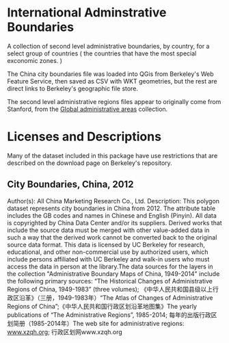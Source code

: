 # International Adminstrative Boundaries

A collection of second level administrative boundaries, by country, for a select group of countries ( the countries that have the most special exconomic zones. ) 

The China city boundaries file was loaded into QGis from Berkeley's Web Feature Service, then saved as CSV with WKT geometries, but the rest are direct links to Berkeley's geographic file store.

The second level administrative regions files appear to originally come from Stanford, from the [Global administrative areas](https://searchworks.stanford.edu/view/12276480) collection. 

# Licenses and Descriptions

Many of the dataset included in this package have use restrictions that are described on the download page on Berkeley's repository. 

## City Boundaries, China, 2012

Author(s):
    All China Marketing Research Co., Ltd.
Description:
    This polygon dataset represents city boundaries in China from 2012. The attribute table includes the GB codes and names in Chinese and English (Pinyin). All data is copyrighted by China Data Center and/or its suppliers. Derived works that include the source data must be merged with other value-added data in such a way that the derived work cannot be converted back to the original source data format. This data is licensed by UC Berkeley for research, educational, and other non-commercial use by authorized users, which include persons affiliated with UC Berkeley and walk-in users who must access the data in person at the library.The data sources for the layers in the collection "Administrative Boundary Maps of China, 1949-2014" include the following primary sources: “The Historical Changes of Administrative Regions of China, 1949-1983” (three volumes); 《中华人民共和国县级以上行政区沿革》（三册，1949-1983年）“The Atlas of Changes of Administrative Regions of China”;《中华人民共和国行政区划沿革地图集》The yearly publications of “The Administrative Regions”, 1985-2014; 每年的出版行政区划简册（1985-2014年）The web site for administrative regions: www.xzqh.org; 行政区划网www.xzqh.org